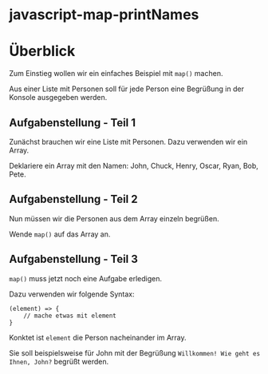 # javascript-map-printNames

# Überblick
Zum Einstieg wollen wir ein einfaches Beispiel mit `map()` machen.

Aus einer Liste mit Personen soll für jede Person eine Begrüßung in der Konsole ausgegeben werden.

## Aufgabenstellung - Teil 1
Zunächst brauchen wir eine Liste mit Personen. Dazu verwenden wir ein Array.

Deklariere ein Array mit den Namen: John, Chuck, Henry, Oscar, Ryan, Bob, Pete.

## Aufgabenstellung - Teil 2
Nun müssen wir die Personen aus dem Array einzeln begrüßen.

Wende `map()` auf das Array an. 

## Aufgabenstellung - Teil 3
`map()` muss jetzt noch eine Aufgabe erledigen.

Dazu verwenden wir folgende Syntax:

```
(element) => {
    // mache etwas mit element
}
```

Konktet ist `element` die Person nacheinander im Array.

Sie soll beispielsweise für John mit der Begrüßung `Willkommen! Wie geht es Ihnen, John?` begrüßt werden.

